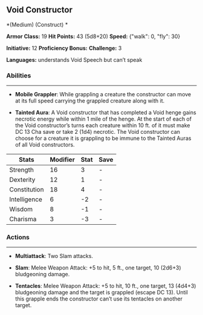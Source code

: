 ## Void Constructor
*(Medium) (Construct) *

**Armor Class:** 19
**Hit Points:** 43 (5d8+20)
**Speed:** {"walk": 0, "fly": 30}

**Initiative:** 12
**Proficiency Bonus:**
**Challenge:** 3

**Languages:** understands Void Speech but can’t speak

### Abilities
 --- 
- **Mobile Grappler**: While grappling a creature the constructor can move at its full speed carrying the grappled creature along with it.

- **Tainted Aura**: A Void constructor that has completed a Void henge gains necrotic energy while within 1 mile of the henge. At the start of each of the Void constructor’s turns each creature within 10 ft. of it must make DC 13 Cha save or take 2 (1d4) necrotic. The Void constructor can choose for a creature it is grappling to be immune to the Tainted Auras of all Void constructors.



| Stats | Modifier | Stat | Save
| ---- | ---- | ---- | ---- |
| Strength | 16 | 3 | - |
| Dexterity | 12 | 1 | - |
| Constitution | 18 | 4 | - |
| Intelligence | 6 | -2 | - |
| Wisdom | 8 | -1 | - |
| Charisma | 3 | -3 | - |

### Actions
 --- 
- **Multiattack**: Two Slam attacks.

- **Slam**: Melee Weapon Attack: +5 to hit, 5 ft., one target, 10 (2d6+3) bludgeoning damage.

- **Tentacles**: Melee Weapon Attack: +5 to hit, 10 ft., one target, 13 (4d4+3) bludgeoning damage and the target is grappled (escape DC 13). Until this grapple ends the constructor can’t use its tentacles on another target.

